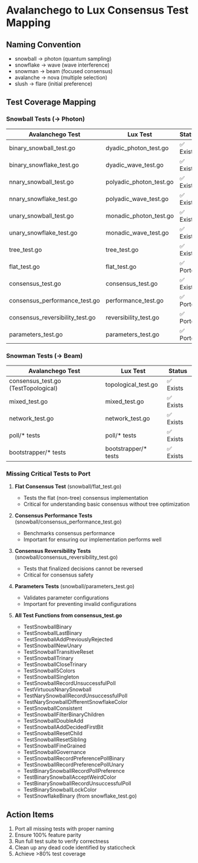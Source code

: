 # Avalanchego to Lux Consensus Test Mapping

## Naming Convention
- snowball → photon (quantum sampling)
- snowflake → wave (wave interference) 
- snowman → beam (focused consensus)
- avalanche → nova (multiple selection)
- slush → flare (initial preference)

## Test Coverage Mapping

### Snowball Tests (→ Photon)
| Avalanchego Test | Lux Test | Status |
|-----------------|----------|---------|
| binary_snowball_test.go | dyadic_photon_test.go | ✅ Exists |
| binary_snowflake_test.go | dyadic_wave_test.go | ✅ Exists |
| nnary_snowball_test.go | polyadic_photon_test.go | ✅ Exists |
| nnary_snowflake_test.go | polyadic_wave_test.go | ✅ Exists |
| unary_snowball_test.go | monadic_photon_test.go | ✅ Exists |
| unary_snowflake_test.go | monadic_wave_test.go | ✅ Exists |
| tree_test.go | tree_test.go | ✅ Exists |
| flat_test.go | flat_test.go | ✅ Ported |
| consensus_test.go | consensus_test.go | ✅ Exists |
| consensus_performance_test.go | performance_test.go | ✅ Ported |
| consensus_reversibility_test.go | reversibility_test.go | ✅ Ported |
| parameters_test.go | parameters_test.go | ✅ Ported |

### Snowman Tests (→ Beam)
| Avalanchego Test | Lux Test | Status |
|-----------------|----------|---------|
| consensus_test.go (TestTopological) | topological_test.go | ✅ Exists |
| mixed_test.go | mixed_test.go | ✅ Exists |
| network_test.go | network_test.go | ✅ Exists |
| poll/* tests | poll/* tests | ✅ Exists |
| bootstrapper/* tests | bootstrapper/* tests | ✅ Exists |

### Missing Critical Tests to Port

1. **Flat Consensus Test** (snowball/flat_test.go)
   - Tests the flat (non-tree) consensus implementation
   - Critical for understanding basic consensus without tree optimization

2. **Consensus Performance Tests** (snowball/consensus_performance_test.go)
   - Benchmarks consensus performance
   - Important for ensuring our implementation performs well

3. **Consensus Reversibility Tests** (snowball/consensus_reversibility_test.go) 
   - Tests that finalized decisions cannot be reversed
   - Critical for consensus safety

4. **Parameters Tests** (snowball/parameters_test.go)
   - Validates parameter configurations
   - Important for preventing invalid configurations

5. **All Test Functions from consensus_test.go**
   - TestSnowballBinary
   - TestSnowballLastBinary
   - TestSnowballAddPreviouslyRejected
   - TestSnowballNewUnary
   - TestSnowballTransitiveReset
   - TestSnowballTrinary
   - TestSnowballCloseTrinary
   - TestSnowball5Colors
   - TestSnowballSingleton
   - TestSnowballRecordUnsuccessfulPoll
   - TestVirtuousNnarySnowball
   - TestNarySnowballRecordUnsuccessfulPoll
   - TestNarySnowballDifferentSnowflakeColor
   - TestSnowballConsistent
   - TestSnowballFilterBinaryChildren
   - TestSnowballDoubleAdd
   - TestSnowballAddDecidedFirstBit
   - TestSnowballResetChild
   - TestSnowballResetSibling
   - TestSnowballFineGrained
   - TestSnowballGovernance
   - TestSnowballRecordPreferencePollBinary
   - TestSnowballRecordPreferencePollUnary
   - TestBinarySnowballRecordPollPreference
   - TestBinarySnowballAcceptWeirdColor
   - TestBinarySnowballRecordUnsuccessfulPoll
   - TestBinarySnowballLockColor
   - TestSnowflakeBinary (from snowflake_test.go)

## Action Items
1. Port all missing tests with proper naming
2. Ensure 100% feature parity
3. Run full test suite to verify correctness
4. Clean up any dead code identified by staticcheck
5. Achieve >80% test coverage